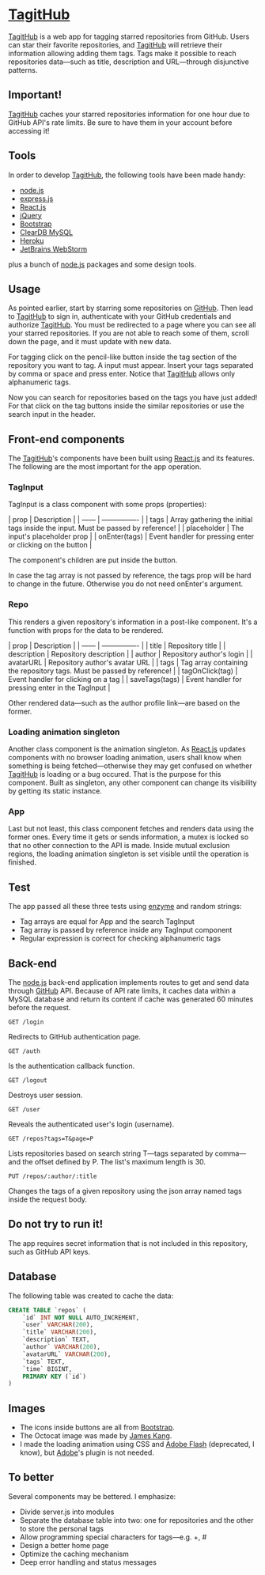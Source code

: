 # [TagitHub]

[TagitHub] is a web app for tagging starred repositories from GitHub. Users can star their favorite repositories, and [TagitHub] will retrieve their information allowing adding them tags. Tags make it possible to reach repositories data—such as title, description and URL—through disjunctive patterns.

## Important!

[TagitHub] caches your starred repositories information for one hour due to GitHub API's rate limits. Be sure to have them in your account before accessing it!

## Tools

In order to develop [TagitHub], the following tools have been made handy:

* [node.js]
* [express.js]
* [React.js]
* [jQuery]
* [Bootstrap]
* [ClearDB MySQL]
* [Heroku]
* [JetBrains WebStorm]

plus a bunch of [node.js] packages and some design tools.

## Usage

As pointed earlier, start by starring some repositories on [GitHub]. Then lead to [TagitHub] to sign in, authenticate with your GitHub credentials and authorize [TagitHub]. You must be redirected to a page where you can see all your starred repositories. If you are not able to reach some of them, scroll down the page, and it must update with new data.

For tagging click on the pencil-like button inside the tag section of the repository you want to tag. A input must appear. Insert your tags separated by comma or space and press enter. Notice that [TagitHub] allows only alphanumeric tags.

Now you can search for repositories based on the tags you have just added! For that click on the tag buttons inside the similar repositories or use the search input in the header.

## Front-end components

The [TagitHub]'s components have been built using [React.js] and its features. The following are the most important for the app operation.

### TagInput

TagInput is a class component with some props (properties):

| prop | Description |
| —— | —————- |
| tags | Array gathering the initial tags inside the input. Must be passed by reference! |
| placeholder | The input's placeholder prop |
| onEnter(tags) | Event handler for pressing enter or clicking on the button |

The component's children are put inside the button.

In case the tag array is not passed by reference, the tags prop will be hard to change in the future. Otherwise you do not need onEnter's argument.

### Repo

This renders a given repository's information in a post-like component. It's a function with props for the data to be rendered.

| prop | Description |
| —— | —————- |
| title | Repository title |
| description | Repository description |
| author | Repository author's login |
| avatarURL | Repository author's avatar URL |
| tags | Tag array containing the repository tags. Must be passed by reference! |
| tagOnClick(tag) | Event handler for clicking on a tag |
| saveTags(tags) | Event handler for pressing enter in the TagInput |

Other rendered data—such as the author profile link—are based on the former.

### Loading animation singleton

Another class component is the animation singleton. As [React.js] updates components with no browser loading animation, users shall know when something is being fetched—otherwise they may get confused on whether [TagitHub] is loading or a bug occured. That is the purpose for this component. Built as singleton, any other component can change its visibility by getting its static instance.

### App

Last but not least, this class component fetches and renders data using the former ones. Every time it gets or sends information, a mutex is locked so that no other connection to the API is made. Inside mutual exclusion regions, the loading animation singleton is set visible until the operation is finished.

## Test

The app passed all these three tests using [enzyme] and random strings:

* Tag arrays are equal for App and the search TagInput
* Tag array is passed by reference inside any TagInput component
* Regular expression is correct for checking alphanumeric tags

## Back-end

The [node.js] back-end application implements routes to get and send data through [GitHub] API. Because of API rate limits, it caches data within a MySQL database and return its content if cache was generated 60 minutes before the request.

~~~
GET /login
~~~

Redirects to GitHub authentication page.

~~~
GET /auth
~~~

Is the authentication callback function.

~~~
GET /logout
~~~

Destroys user session.

~~~
GET /user
~~~

Reveals the authenticated user's login (username).

~~~
GET /repos?tags=T&page=P
~~~

Lists repositories based on search string T—tags separated by comma—and the offset defined by P. The list's maximum length is 30.

~~~
PUT /repos/:author/:title
~~~

Changes the tags of a given repository using the json array named tags inside the request body.

## Do not try to run it!

The app requires secret information that is not included in this repository, such as GitHub API keys.

## Database

The following table was created to cache the data:

~~~~sql
CREATE TABLE `repos` (
    `id` INT NOT NULL AUTO_INCREMENT,
    `user` VARCHAR(200),
    `title` VARCHAR(200),
    `description` TEXT,
    `author` VARCHAR(200),
    `avatarURL` VARCHAR(200),
    `tags` TEXT,
    `time` BIGINT,
    PRIMARY KEY (`id`)
)
~~~~

## Images

- The icons inside buttons are all from [Bootstrap].
- The Octocat image was made by [James Kang].
- I made the loading animation using CSS and [Adobe Flash] (deprecated, I know), but [Adobe]'s plugin is not needed.

## To better

Several components may be bettered. I emphasize:

* Divide server.js into modules
* Separate the database table into two: one for repositories and the other to store the personal tags 
* Allow programming special characters for tags—e.g. +, #
* Design a better home page
* Optimize the caching mechanism
* Deep error handling and status messages

[GitHub]: <https://github.com>
[TagitHub]: <https://tagithub.herokuapp.com>
[node.js]: <https://nodejs.org>
[express.js]: <https://expressjs.com>
[React.js]: <https://reactjs.org>
[jQuery]: <https://jquery.com>
[ClearDB MySQL]: <https://devcenter.heroku.com/articles/cleardb>
[Heroku]: <https://heroku.com>
[Bootstrap]: <https://getbootstrap.com>
[JetBrains WebStorm]: <https://www.jetbrains.com/webstorm>
[Adobe Flash]: <https://www.adobe.com/products/animate.html>
[enzyme]: <https://www.npmjs.com/package/enzyme>

[James Kang]: <https://github.com/jeejkang>
[Adobe]: <https://www.adobe.com>